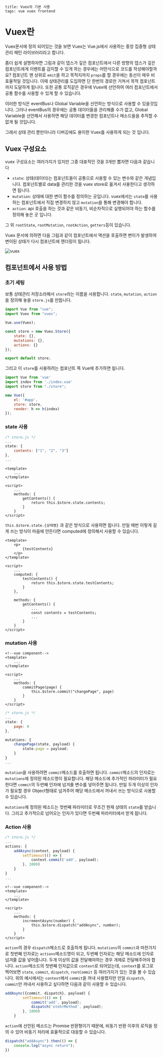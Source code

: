 ```
title: Vuex의 기본 사용
tags: vue vuex frontend
```

# Vuex란

Vuex문서에 정의 되어있는 것을 보면 Vuex는 Vue.js에서 사용하는 중앙 집중형 상태 관리 패턴 라이브러리라고 합니다.

좀더 쉽게 설명하자면 그림과 같이 뎁스가 깊은 컴포넌트에서 다른 방향의 뎁스가 깊은 컴포넌트에게 이벤트를 감지할 수 있게 하는 경우에는 어떤식으로 코드를 작성해야할까요? 컴포넌트 맨 상위로 `emit`을 하고 목적지까지 `props`를 할 경우에는 동선이 매우 비효율적일 것입니다. 이때 상태관리를 도입하면 단 한번의 경로만 거쳐서 목적 컴포넌트까지 도달하게 됩니다. 또한 공통 로직같은 경우에 Vuex에 선언하여 여러 컴포넌트에서 공통 함수를 사용할 수 있게 할 수 있습니다.

이러한 방식은 eventBus나 Global Variable을 선언하는 방식으로 사용할 수 있을것입니다. 그러나 eventBus의 경우에는 공통 데이터들을 관리해줄 수가 없고, Global Variable을 선언해서 사용하면 해당 데이터를 변경한 컴포넌트나 메소드들을 추적할 수 없게 될 것입니다.

그래서 상태 관리 뿐만아니라 디버깅에도 용이한 Vuex를 사용하게 되는 것 입니다.

## Vuex 구성요소

vuex 구성요소는 여러가지가 있지만 그중 대표적인 것을 3개만 뽑자면 다음과 같습니다

- `state`: 상태(데이터)는 컴포넌트들이 공통으로 사용할 수 있는 변수와 같은 개념입니다. 컴포넌트별로 data를 관리한 것을 vuex store로 옮겨서 사용한다고 생각하면 됩니다.
- `mutation`: 상태에 대한 변이 함수를 정의하는 곳입니다. vuex에서는 `state`를 사용하는 컴포넌트에서 직접 변경하지 않고 `mutation`을 통해 변경해야 합니다.
- `action`: api 호출을 하는 것과 같은 비동기, 비순차적으로 실행되어야 하는 함수를 정의해 놓은 곳 입니다.

그 외 `rootState`, `rootMutation`, `rootAction`, `getters`등이 있습니다.

Vuex 문서에 의하면 다음 그림과 같이 컴포넌트에서 액션을 호출하면 변이가 발생하여 변이된 상태가 다시 컴포넌트에 렌더링이 됩니다.

![vuex](https://vuex.vuejs.org/vuex.png)

## 컴포넌트에서 사용 방법

### 초기 세팅

보통 상태관리 저장소라해서 `store`라는 이름을 사용합니다. `state`, `mutation`, `action`을 정의해 놓을 `store.js`를 만듭니다.

```js
import Vue from "vue";
import Vuex from "vuex";

Vue.use(Vuex);

const store = new Vuex.Store({
	state: {},
	mutations: {},
	actions: {}
});

export default store;
```

그리고 이 `store`를 사용하려는 컴포넌트 쪽 Vue에 추가하면 됩니다.

```javascript
import Vue from 'vue'
import index from './index.vue'
import store from "./store";

new Vue({
	el: '#app',
	store: store,
	render: h => h(index)
});
```

### state 사용

```javascript
/* store.js */
...
state: {
    contents: ["1", "2", "3"]
},
...
```

```vue
<template>
	...
</template>

<script>
	...
    methods: {
        getContents() {
            return this.$store.state.contents;
        }
    }
</script>
```

`this.$store.state.{상태명}` 과 같은 방식으로 사용하면 됩니다. 만일 매번 이렇게 길게 쓰는 방식이 마음에 안든다면 computed에 정의해서 사용할 수 있습니다.

```vue
<template>
	<p>
        {testContents}
    </p>
</template>

<script>
	...
    computed: {
        testContents() {
        	return this.$store.state.testContents;
        }
    },
        
    methods: {
        getContents() {
            ...
            const contents = testContents;
            ...
        }
    }
</script>
```

### mutation 사용

```vue
<!--vue component-->
<template>
	...
</template>

<script>
	...
    methods: {
        commitPage(page) {
            this.$store.commit("changePage", page)
        }
    }
</script>
```

```javascript
/* store.js */
...
state: {
    page: 0
},

mutations: {
    changePage(state, payload) {
        state.page = payload;
    }
}
...
```

`mutation`을 사용하려면 `commit`메소드를 호출하면 됩니다. `commit`메소드의 인자로는 `mutations`에 정의된 메소드명이 필요합니다. 해당 메소드에 추가적인 파라미터가 필요한다면 `commit`의 두번째 인자에 넘겨줄 변수를 넣어주면 됩니다. 만일 두개 이상의 인자가 필요할 경우 Object형태로 넘겨주어 해당 메소드에서 꺼내서 쓰는 방식으로 사용할 수 있습니다.

`mutations`에 정의된 메소드는 첫번째 파라미터로 무조건 현재 상태의 `state`를 받습니다. 그리고 추가적으로 넘어오는 인자가 있다면 두번째 파라미터에서 받게 됩니다. 

### Action 사용

```javascript
/* store.js */
... 
actions: {
    addAsync(context, payload) {
        setTimeout(() => {
            context.commit('add', payload);
        }, 1000)
    }
}
...
```

```vue
<!--vue component-->
<template>
	...
</template>

<script>
	...
    methods: {
        incrementAsync(number) {
            this.$store.dispatch("addAsync", number);
        }
    }
</script>
```

`action`의 경우 `dispatch`메소드로 호출하게 됩니다. `mutations`의 `commit`과 마찬가지로 첫번째 인자로는 `actions`메소드명이 되고, 두번째 인자로는 해당 메소드에 인자로 넘겨줄 값을 넣어줍니다. 두개 이상의 값을 전달해야하는 경우 개체로 전달해주어야 합니다. `action`메소드의 첫번째 인자값으로 `context`로 되어있는데, `context`를 로그로 찍어보면 `state`, `commit`, `dispatch`, `rootCommit` 등 여러가지가 있는 것을 볼 수 있습니다. 위의 예시에서는 `context`에서 `commit`을 꺼내 사용했지만 만일 `dispatch`, `commit`만 꺼내서 사용하고 싶다하면 다음과 같이 사용할 수 있습니다.

```javascript
addAsync({commit, dispatch}, payload) {
        setTimeout(() => {
            commit('add', payload);
            dispatch('otehrMethod', payload);
        }, 1000)
    }
```

`action`에 선언된 메소드는 Promise 반환형이기 때문에, 비동기 반환 이후의 로직을 정의 수 있어 비동기 처리에 효율적으로 대응할 수 있습니다.

```javascript
dispatch("addAsync").then(() => {
    console.log("async return");
})
```

